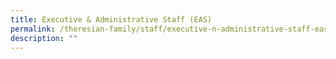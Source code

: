 ```yaml
---
title: Executive & Administrative Staff (EAS)
permalink: /theresian-family/staff/executive-n-administrative-staff-eas/
description: ""
---
```

